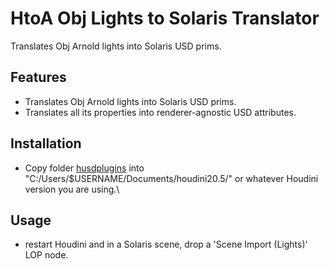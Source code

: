 # HtoA Obj Lights to Solaris Translator

Translates Obj Arnold lights into Solaris USD prims.


## Features
- Translates Obj Arnold lights into Solaris USD prims.
- Translates all its properties into renderer-agnostic USD attributes.


## Installation
- Copy folder [husdplugins](husdplugins) into "C:/Users/$USERNAME/Documents/houdini20.5/" or whatever Houdini version you are using.\


## Usage
- restart Houdini and in a Solaris scene, drop a 'Scene Import (Lights)' LOP node.

